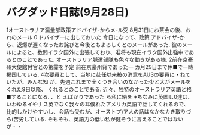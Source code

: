 # バグダッド日誌(9月28日)

1オーストラ丿ア瀛量部政策アドバイザ-からメ-ル受
8月31日にお茶会の後、おれのメール
0
ドバイザーに出しておいた.今日になって、政策
アドバイザ-から、返爆が遅くなったお詫びと今後ともよろしくとのメールがあった.
彼のメールによると、数問イラク国外に出張しており、准将も現在イラク国外出強中であるとのことであった.
オーストラリア脈遣部隊も色々な動きがある様.
2前在京豪州大使館付官との第霳を予定
前在京豪州背であった一
カ月29日まで休■で一時掲国している.
4次要員として、当地に赴任以来被の消意をAUSの要員に・ねていたが、みんな知
が、先週これまで全くつき合いのなかった少と大がメールをくれた9日以降、
くれるとのことである.
近々、独特のオーストラリア英語と格■することになる.
、と
えばかりであった
ら私に絡を
※ちなみに英国し0達は、いわゆるイや丿ス英でなく我々の耳僕れたアメリカ英語で話してくれるので、
比的しかけやすいし、会話も受むが、オーストプ)ア人の話はなかなカき取りづら(苦労している.
そもそも、英語力の低い私が健そうに言えることではないが・・
